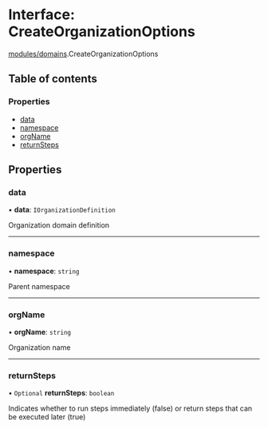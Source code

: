 # Interface: CreateOrganizationOptions

[modules/domains](../modules/modules_domains.md).CreateOrganizationOptions

## Table of contents

### Properties

- [data](modules_domains.CreateOrganizationOptions.md#data)
- [namespace](modules_domains.CreateOrganizationOptions.md#namespace)
- [orgName](modules_domains.CreateOrganizationOptions.md#orgname)
- [returnSteps](modules_domains.CreateOrganizationOptions.md#returnsteps)

## Properties

### data

• **data**: `IOrganizationDefinition`

Organization domain definition

___

### namespace

• **namespace**: `string`

Parent namespace

___

### orgName

• **orgName**: `string`

Organization name

___

### returnSteps

• `Optional` **returnSteps**: `boolean`

Indicates whether to run steps immediately (false) or return steps that can be executed later (true)
